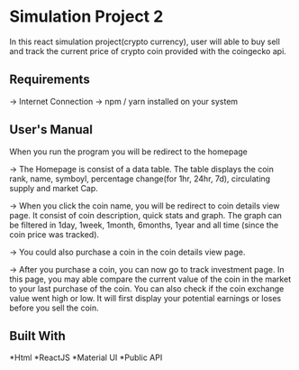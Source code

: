 # Simulation Project 2

In this react simulation project(crypto currency), user will able to buy sell and track the current price of crypto coin provided with the coingecko api.  

## Requirements

-> Internet Connection
-> npm / yarn installed on your system

## User's Manual

When you run the program you will be redirect to the homepage 

->	The Homepage is consist of a data table. The table displays the coin rank, name, symboyl, percentage change(for 1hr, 24hr, 7d), circulating supply and market Cap. 

->	When you click the coin name, you will be redirect to coin details view page. It consist of coin description, quick stats and graph. The graph can be filtered in 1day, 1week, 1month, 6months, 1year and all time (since the coin price was tracked).  

->	You could also purchase a coin in the coin details view page.

->	After you purchase a coin, you can now go to track investment page. In this page, you may able compare the current value of the coin in the market to your last purchase of the coin. You can also check if the coin exchange value went high or low. It will first display your potential earnings or loses before you sell the coin.   

## Built With

*Html
*ReactJS
*Material UI
*Public API